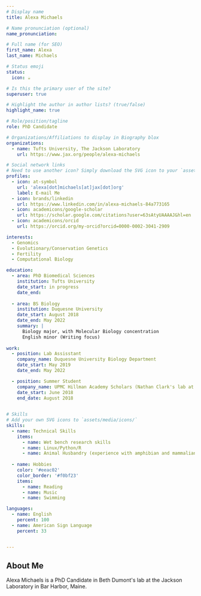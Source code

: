 ```yaml
---
# Display name
title: Alexa Michaels

# Name pronunciation (optional)
name_pronunciation: 

# Full name (for SEO)
first_name: Alexa
last_name: Michaels

# Status emoji
status:
  icon: ☕️

# Is this the primary user of the site?
superuser: true

# Highlight the author in author lists? (true/false)
highlight_name: true

# Role/position/tagline
role: PhD Candidate

# Organizations/Affiliations to display in Biography blox
organizations:
  - name: Tufts University, The Jackson Laboratory
    url: https://www.jax.org/people/alexa-michaels

# Social network links
# Need to use another icon? Simply download the SVG icon to your `assets/media/icons/` folder.
profiles:
  - icon: at-symbol
    url: 'alexa[dot]michaels[at]jax[dot]org'
    label: E-mail Me
  - icon: brands/linkedin
    url: https://www.linkedin.com/in/alexa-michaels-84a773165
  - icon: academicons/google-scholar
    url: https://scholar.google.com/citations?user=63sAtyUAAAAJ&hl=en
  - icon: academicons/orcid
    url: https://orcid.org/my-orcid?orcid=0000-0002-3041-2909

interests:
  - Genomics
  - Evolutionary/Conservation Genetics
  - Fertility
  - Computational Biology

education:
  - area: PhD Biomedical Sciences
    institution: Tufts University
    date_start: in progress
    date_end: 
    
  - area: BS Biology
    institution: Duquesne University
    date_start: August 2018
    date_end: May 2022
    summary: |
      Biology major, with Molecular Biology concentration
      English minor (Writing focus)
 
work:
  - position: Lab Assisstant
    company_name: Duquesne University Biology Department
    date_start: May 2019
    date_end: May 2022

  - position: Summer Student
    company_name: UPMC Hillman Academy Scholars (Nathan Clark's lab at the University of Pittsburgh)
    date_start: June 2018
    end_date: August 2018
   

# Skills
# Add your own SVG icons to `assets/media/icons/`
skills:
  - name: Technical Skills
    items:
      - name: Wet bench research skills
      - name: Linux/Python/R
      - name: Animal Husbandry (experience with amphibian and mammalian model organisms)
     
  - name: Hobbies
    color: '#eeac02'
    color_border: '#f0bf23'
    items:
      - name: Reading
      - name: Music
      - name: Swimming

languages:
  - name: English
    percent: 100
  - name: American Sign Language
    percent: 33


---
```


## About Me

Alexa Michaels is a PhD Candidate in Beth Dumont's lab at the Jackson Laboratory in Bar Harbor, Maine.
